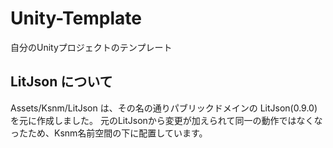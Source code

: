 Unity-Template
==============

自分のUnityプロジェクトのテンプレート

## LitJson について

Assets/Ksnm/LitJson は、その名の通りパブリックドメインの LitJson(0.9.0)を元に作成しました。
元のLitJsonから変更が加えられて同一の動作ではなくなったため、Ksnm名前空間の下に配置しています。

